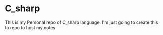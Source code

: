 # C_sharp
This is my Personal repo of C_sharp language. I'm just going to create this to repo to host my notes
